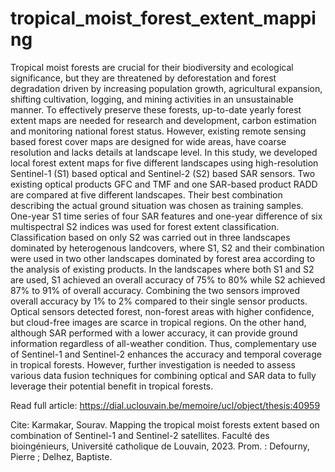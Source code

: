 # tropical_moist_forest_extent_mapping

Tropical moist forests are crucial for their biodiversity and ecological significance, but they are threatened by deforestation and forest degradation driven by increasing population growth, agricultural expansion, shifting cultivation, logging, and mining activities in an unsustainable manner. To effectively preserve these forests, up-to-date yearly forest extent maps are needed for research and development, carbon estimation and monitoring national forest status. However, existing remote sensing based forest cover maps are designed for wide areas, have coarse resolution and lacks details at landscape level.
In this study, we developed local forest extent maps for five different landscapes using high-resolution Sentinel-1 (S1) based optical and Sentinel-2 (S2) based SAR sensors. Two existing optical products GFC and TMF and one SAR-based product RADD are compared at five different landscapes. Their best combination describing the actual ground situation was chosen as training samples. One-year S1 time series of four SAR features and one-year difference of six multispectral S2 indices was used for forest extent classification. Classification based on only S2 was carried out in three landscapes dominated by heterogenous landcovers, where S1, S2 and their combination were used in two other landscapes dominated by forest area according to the analysis of existing products.
In the landscapes where both S1 and S2 are used, S1 achieved an overall accuracy of 75% to 80% while S2 achieved 87% to 91% of overall accuracy. Combining the two sensors improved overall accuracy by 1% to 2% compared to their single sensor products. Optical sensors detected forest, non-forest areas with higher confidence, but cloud-free images are scarce in tropical regions. On the other hand, although SAR performed with a lower accuracy, it can provide ground information regardless of all-weather condition. Thus, complementary use of Sentinel-1 and Sentinel-2 enhances the accuracy and temporal coverage in tropical forests. However, further investigation is needed to assess various data fusion techniques for combining optical and SAR data to fully leverage their potential benefit in tropical forests.



Read full article: https://dial.uclouvain.be/memoire/ucl/object/thesis:40959

Cite:	Karmakar, Sourav. Mapping the tropical moist forests extent based on combination of Sentinel-1 and Sentinel-2 satellites. Faculté des bioingénieurs, Université catholique de Louvain, 2023. Prom. : Defourny, Pierre ; Delhez, Baptiste.

